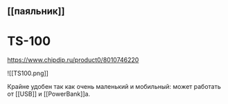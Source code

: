 ## [[паяльник]]
# TS-100

https://www.chipdip.ru/product0/8010746220

![[TS100.png]]

Крайне удобен так как очень маленький и мобильный: может работать от [[USB]] и [[PowerBank]]а.